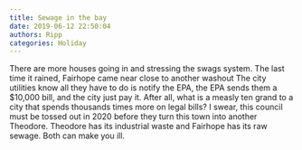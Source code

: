 ```yaml
---
title: Sewage in the bay
date: 2019-06-12 22:50:04
authors: Ripp
categories: Holiday
---
```


 There are more houses going in and stressing the swags system.   The last time it rained, Fairhope came near close to another washout 
The city utilities know all they have to do is notify the EPA, the EPA sends them a $10,000 bill, and the city just pay it. After all, what is a measly ten grand to a city that spends thousands times more on legal bills?
I swear, this council must be tossed out in 2020 before they turn this town into another Theodore.  Theodore has its industrial waste and Fairhope has its raw sewage.  Both can make you ill.